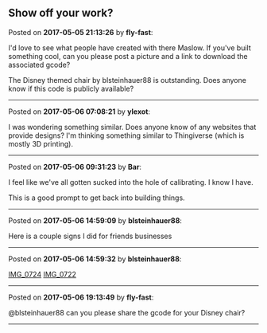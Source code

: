 ## Show off your work?
Posted on **2017-05-05 21:13:26** by **fly-fast**:

I'd love to see what people have created with there Maslow.  If you've built something cool, can you please post a picture and a link to download the associated gcode?  



The Disney themed chair by blsteinhauer88 is outstanding.  Does  anyone know if this code is publicly available?

---

Posted on **2017-05-06 07:08:21** by **ylexot**:

I was wondering something similar. Does anyone know of any websites that provide designs? I'm thinking something similar to Thingiverse (which is mostly 3D printing).

---

Posted on **2017-05-06 09:31:23** by **Bar**:

I feel like we've all gotten sucked into the hole of calibrating. I know I have.



This is a good prompt to get back into building things.

---

Posted on **2017-05-06 14:59:09** by **blsteinhauer88**:

Here is a couple signs I did for friends businesses

---

Posted on **2017-05-06 14:59:32** by **blsteinhauer88**:

[IMG_0724](/images/o0/07/o007_img_0724.jpg.jpg) [IMG_0722](/images/30/5A/305A_img_0722.jpg.jpg)

---

Posted on **2017-05-06 19:13:49** by **fly-fast**:

@blsteinhauer88  can you please share the gcode for your Disney chair?

---

